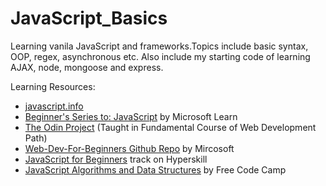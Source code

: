 # JavaScript_Basics

Learning vanila JavaScript and frameworks.Topics include basic syntax, OOP, regex, asynchronous etc. Also include my starting code of learning AJAX, node, mongoose and express.

Learning Resources:
 - [javascript.info](javascript.info)
 - [Beginner's Series to: JavaScript](https://docs.microsoft.com/en-us/shows/beginners-series-to-javascript/?wt.mc_id=beginner-c9-niner) by Microsoft Learn
 - [The Odin Project](theodinproject.com) (Taught in Fundamental Course of Web Development Path)
 - [Web-Dev-For-Beginners Github Repo](https://github.com/microsoft/Web-Dev-For-Beginners) by Mircosoft
 - [JavaScript for Beginners](https://hyperskill.org/tracks/32?category=3) track on Hyperskill
 - [JavaScript Algorithms and Data Structures](https://www.freecodecamp.org/learn/javascript-algorithms-and-data-structures/) by Free Code Camp
